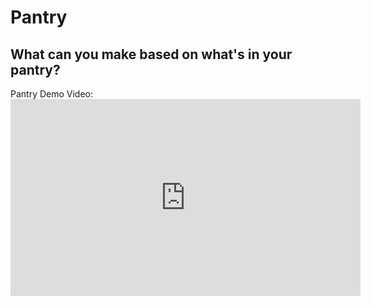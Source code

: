 # Pantry #
## What can you make based on what's in your pantry? ##

<div>Pantry Demo Video:</div>
<iframe width="560" height="315" src="https://www.youtube.com/embed/WG_S7YWg4TE" frameborder="0" allow="autoplay; encrypted-media" allowfullscreen></iframe>
